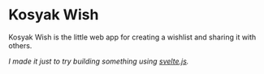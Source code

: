 # Kosyak Wish

Kosyak Wish is the little web app for creating a wishlist and sharing it with others.

*I made it just to try building something using [svelte.js](https://svelte.dev/).*
